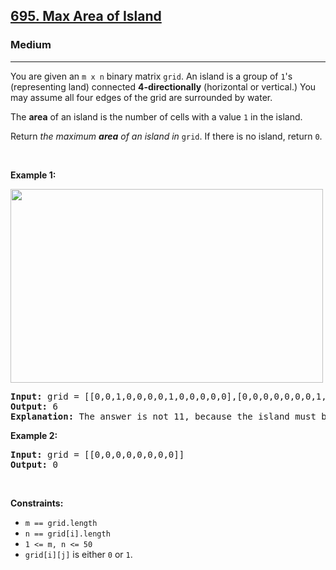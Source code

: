 <h2><a href="https://leetcode.com/problems/max-area-of-island/">695. Max Area of Island</a></h2><h3>Medium</h3><hr><div style="user-select: auto;"><p style="user-select: auto;">You are given an <code style="user-select: auto;">m x n</code> binary matrix <code style="user-select: auto;">grid</code>. An island is a group of <code style="user-select: auto;">1</code>'s (representing land) connected <strong style="user-select: auto;">4-directionally</strong> (horizontal or vertical.) You may assume all four edges of the grid are surrounded by water.</p>

<p style="user-select: auto;">The <strong style="user-select: auto;">area</strong> of an island is the number of cells with a value <code style="user-select: auto;">1</code> in the island.</p>

<p style="user-select: auto;">Return <em style="user-select: auto;">the maximum <strong style="user-select: auto;">area</strong> of an island in </em><code style="user-select: auto;">grid</code>. If there is no island, return <code style="user-select: auto;">0</code>.</p>

<p style="user-select: auto;">&nbsp;</p>
<p style="user-select: auto;"><strong style="user-select: auto;">Example 1:</strong></p>
<img alt="" src="https://assets.leetcode.com/uploads/2021/05/01/maxarea1-grid.jpg" style="width: 500px; height: 310px; user-select: auto;">
<pre style="position: relative; user-select: auto;"><strong style="user-select: auto;">Input:</strong> grid = [[0,0,1,0,0,0,0,1,0,0,0,0,0],[0,0,0,0,0,0,0,1,1,1,0,0,0],[0,1,1,0,1,0,0,0,0,0,0,0,0],[0,1,0,0,1,1,0,0,1,0,1,0,0],[0,1,0,0,1,1,0,0,1,1,1,0,0],[0,0,0,0,0,0,0,0,0,0,1,0,0],[0,0,0,0,0,0,0,1,1,1,0,0,0],[0,0,0,0,0,0,0,1,1,0,0,0,0]]
<strong style="user-select: auto;">Output:</strong> 6
<strong style="user-select: auto;">Explanation:</strong> The answer is not 11, because the island must be connected 4-directionally.
<div class="open_grepper_editor" title="Edit &amp; Save To Grepper" style="user-select: auto;"></div></pre>

<p style="user-select: auto;"><strong style="user-select: auto;">Example 2:</strong></p>

<pre style="position: relative; user-select: auto;"><strong style="user-select: auto;">Input:</strong> grid = [[0,0,0,0,0,0,0,0]]
<strong style="user-select: auto;">Output:</strong> 0
<div class="open_grepper_editor" title="Edit &amp; Save To Grepper" style="user-select: auto;"></div></pre>

<p style="user-select: auto;">&nbsp;</p>
<p style="user-select: auto;"><strong style="user-select: auto;">Constraints:</strong></p>

<ul style="user-select: auto;">
	<li style="user-select: auto;"><code style="user-select: auto;">m == grid.length</code></li>
	<li style="user-select: auto;"><code style="user-select: auto;">n == grid[i].length</code></li>
	<li style="user-select: auto;"><code style="user-select: auto;">1 &lt;= m, n &lt;= 50</code></li>
	<li style="user-select: auto;"><code style="user-select: auto;">grid[i][j]</code> is either <code style="user-select: auto;">0</code> or <code style="user-select: auto;">1</code>.</li>
</ul>
</div>